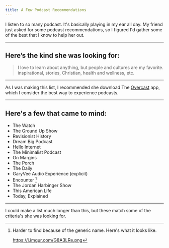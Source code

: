 ```yaml
---
title: A Few Podcast Recommendations
---
```


I listen to so many podcast. It's basically playing in my ear all day. My friend just asked for some podcast recommendations, so I figured I'd gather some of the best that I know to help her out.

---- 

## Here’s the kind she was looking for:

> I love to learn about anything, but people and cultures are my favorite. inspirational, stories, Christian, health and wellness, etc.

---- 

As I was making this list, I recommended she download The [Overcast][1] app, which I consider the best way to experience podcasts.

---- 

## Here's a few that came to mind:

- The Watch
- The Ground Up Show
- Revisionist History
- Dream Big Podcast
- Hello Internet
- The Minimalist Podcast
- On Margins
- The Porch
- The Daily
- GaryVee Audio Experience (explicit)
- Encounter [^1]
- The Jordan Harbinger Show
- This American Life
- Today, Explained

---- 

I could make a list much longer than this, but these match some of the criteria's she was looking for.

[^1]:	Harder to find because of the generic name. Here's what it looks like.



	https://i.imgur.com/G8A3LRe.png

[1]:	https://apps.apple.com/us/app/overcast/id888422857